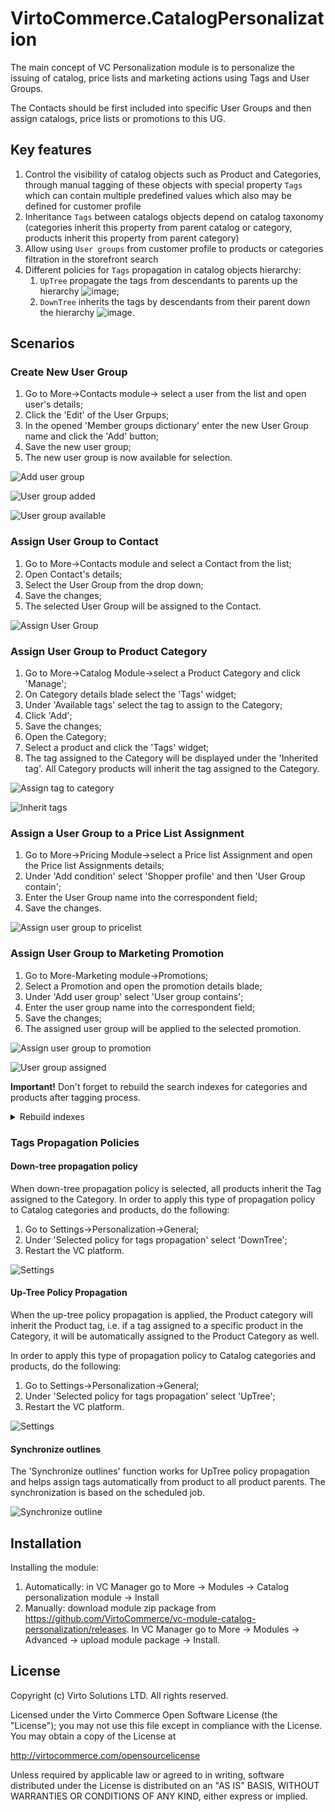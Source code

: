 # VirtoCommerce.CatalogPersonalization

The main concept of VC Personalization module is to personalize the issuing of catalog, price lists and marketing actions using Tags and User Groups.

The Contacts should be first included into  specific User Groups and then assign  catalogs, price lists or promotions to this UG.

## Key features

1. Control the visibility of catalog objects such as Product and Categories, through manual tagging of these objects with special property `Tags` which can contain multiple predefined values which also may be defined for customer profile
1. Inheritance `Tags` between catalogs objects depend on catalog taxonomy (categories inherit this property from parent catalog or category, products inherit this property from parent category)
1. Allow using `User groups` from customer profile to products or categories filtration in the storefront search
1. Different policies for `Tags` propagation in catalog objects hierarchy:
    1. `UpTree` propagate the tags from descendants to parents up the hierarchy
    ![image](https://user-images.githubusercontent.com/7566324/62931481-ba630c00-bdbe-11e9-9cdf-6d05e955721b.png);
    1. `DownTree` inherits the tags by descendants from their parent down the hierarchy
    ![image](https://user-images.githubusercontent.com/7566324/62931421-a3241e80-bdbe-11e9-8f02-fd22d0fbcc6f.png).

## Scenarios

### Create New User Group

1. Go to More->Contacts module-> select a user from the list and open user's details;
1. Click the 'Edit' of the User Grpups;
1. In the opened 'Member groups dictionary' enter the new User Group name and click the 'Add' button;
1. Save the new user group;
1. The new user group is now available for selection.

![Add user group](docs/media/screen-add-usergroup.png
)

![User group added](docs/media/screen-usergroup-added.png)

![User group available](docs/media/screen-usergroup-available.png)

### Assign User Group to Contact

1. Go to More->Contacts module and select a Contact from the list;
1. Open Contact's details;
1. Select the User Group from the drop down;
1. Save the changes;
1. The selected User Group will be assigned to the Contact.

![Assign User Group](docs/media/screen-assign-usergroup.png)

### Assign User Group to Product Category

1. Go to More->Catalog Module->select a Product Category and click 'Manage';
1. On Category details blade select the 'Tags' widget;
1. Under 'Available tags' select the tag to assign to the Category;
1. Click 'Add';
1. Save the changes;
1. Open the Category;
1. Select a product and click the 'Tags' widget;
1. The tag assigned to the Category will be displayed under the 'Inherited tag'. All Category products will inherit the tag assigned to the Category.

![Assign tag to category](docs/media/screen-assign-tags.png)

![Inherit tags](docs/media/screen-inherited-tags.png)

### Assign a User Group to a Price List Assignment

1. Go to More->Pricing Module->select a Price list Assignment and open the Price list Assignments details;
1. Under 'Add condition' select 'Shopper profile' and then 'User Group contain';
1. Enter the User Group name into the correspondent field;
1. Save the changes.

![Assign user group to pricelist](docs/media/screen-assign-usergroup-to-pricelist.png)

### Assign User Group to Marketing Promotion

1. Go to More-Marketing module->Promotions;
1. Select a Promotion and open the promotion details blade;
1. Under 'Add user group' select 'User group contains';
1. Enter the user group name into the correspondent field;
1. Save the changes;
1. The assigned user group will be applied to the selected promotion.

![Assign user group to promotion](docs/media/screen-assign-usergroup-to-promotion.png)

![User group assigned](docs/media/screen-usergroup-assigned-to-promotion.png)

**Important!** Don't forget to rebuild the search indexes for categories and products after tagging process.

<details><summary>Rebuild indexes</summary><p>

![indexation](https://user-images.githubusercontent.com/7536694/31497248-d12a5efe-af5e-11e7-8938-b39d2b03ad1e.gif) </p></details>

### Tags Propagation Policies

#### Down-tree propagation policy

When down-tree propagation policy is selected, all products inherit the Tag assigned to the Category.
In order to apply this type of propagation policy to Catalog categories and products, do the following:

1. Go to Settings->Personalization->General;
1. Under 'Selected policy for tags propagation' select 'DownTree';
1. Restart the VC platform.

![Settings](docs/media/screen-settings.png)

#### Up-Tree Policy Propagation

When the up-tree policy propagation is applied, the Product category will inherit the Product tag, i.e. if a tag assigned to a specific product in the Category, it will be automatically assigned to the Product Category as well.

In order to apply this type of propagation policy to Catalog categories and products, do the following:

1. Go to Settings->Personalization->General;
1. Under 'Selected policy for tags propagation' select 'UpTree';
1. Restart the VC platform.

![Settings](docs/media/screen-settings1.png)

#### Synchronize outlines

The 'Synchronize outlines' function works for UpTree policy propagation and helps assign tags automatically from product to all product parents. The synchronization is based on the scheduled job.

![Synchronize outline](docs/media/screen-synchronize-outlines.png)

## Installation

Installing the module:

1. Automatically: in VC Manager go to More -> Modules -> Catalog personalization module -> Install
1. Manually: download module zip package from https://github.com/VirtoCommerce/vc-module-catalog-personalization/releases. In VC Manager go to More -> Modules -> Advanced -> upload module package -> Install.

## License
Copyright (c) Virto Solutions LTD.  All rights reserved.

Licensed under the Virto Commerce Open Software License (the "License"); you may not use this file except in compliance with the License. You may obtain a copy of the License at

http://virtocommerce.com/opensourcelicense

Unless required by applicable law or agreed to in writing, software distributed under the License is distributed on an "AS IS" BASIS, WITHOUT WARRANTIES OR CONDITIONS OF ANY KIND, either express or implied.
